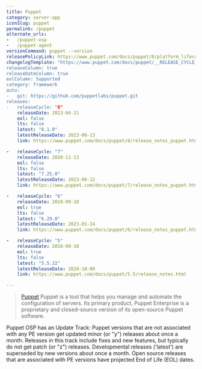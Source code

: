 ```yaml
---
title: Puppet
category: server-app
iconSlug: puppet
permalink: /puppet
alternate_urls:
-   /puppet-osp
-   /puppet-agent
versionCommand: puppet --version
releasePolicyLink: https://www.puppet.com/docs/puppet/8/platform_lifecycle.html
changelogTemplate: "https://www.puppet.com/docs/puppet/__RELEASE_CYCLE__
releaseColumn: true
releaseDateColumn: true
eolColumn: Supported
category: framework
auto:
-   git: https://github.com/puppetlabs/puppet.git
releases:
-   releaseCycle: "8"
    releaseDate: 2023-04-21
    eol: false
    lts: false
    latest: "8.1.0"
    latestReleaseDate: 2023-06-13
    link: https://www.puppet.com/docs/puppet/8/release_notes_puppet.html#release_notes_puppet_x-8-1-0

-   releaseCycle: "7"
    releaseDate: 2020-11-13
    eol: false
    lts: false
    latest: "7.25.0"
    latestReleaseDate: 2023-06-12
    link: https://www.puppet.com/docs/puppet/7/release_notes_puppet.html#release_notes_puppet_x-7-25-0

-   releaseCycle: "6"
    releaseDate: 2018-09-18
    eol: true
    lts: false
    latest: "6.29.0"
    latestReleaseDate: 2023-01-24
    link: https://www.puppet.com/docs/puppet/6/release_notes_puppet.html#release_notes_puppet

-   releaseCycle: "5"
    releaseDate: 2018-09-18
    eol: true
    lts: false
    latest: "5.5.22"
    latestReleaseDate: 2020-10-09
    link: https://www.puppet.com/docs/puppet/5.5/release_notes.html

---
```

> [Puppet](https://www.puppet.com/) Puppet is a tool that helps you manage and automate the configuration of servers. Its primary product, Puppet Enterprise is a proprietary and closed-source version of its open-source Puppet software.

Puppet OSP has an Update Track: Puppet versions that are not associated with any PE version get updated minor (or "y") releases about once a month.
Releases in this track include fixes and new features, but typically do not get patch (or "z") releases. Developmental releases ('latest') are superseded by new versions about once a month.
Open source releases that are associated with PE versions have projected End of Life (EOL) dates. 
